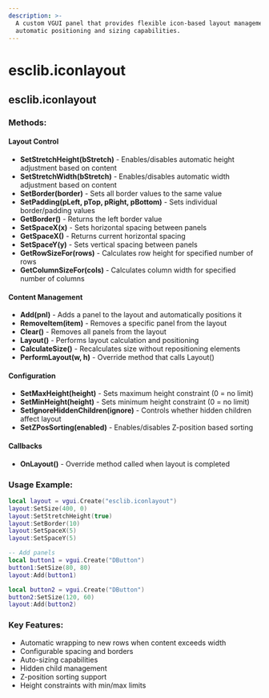 ```yaml
---
description: >-
  A custom VGUI panel that provides flexible icon-based layout management with
  automatic positioning and sizing capabilities.
---
```


# esclib.iconlayout

## esclib.iconlayout

### Methods:

#### Layout Control

* **SetStretchHeight(bStretch)** - Enables/disables automatic height adjustment based on content
* **SetStretchWidth(bStretch)** - Enables/disables automatic width adjustment based on content
* **SetBorder(border)** - Sets all border values to the same value
* **SetPadding(pLeft, pTop, pRight, pBottom)** - Sets individual border/padding values
* **GetBorder()** - Returns the left border value
* **SetSpaceX(x)** - Sets horizontal spacing between panels
* **GetSpaceX()** - Returns current horizontal spacing
* **SetSpaceY(y)** - Sets vertical spacing between panels
* **GetRowSizeFor(rows)** - Calculates row height for specified number of rows
* **GetColumnSizeFor(cols)** - Calculates column width for specified number of columns

#### Content Management

* **Add(pnl)** - Adds a panel to the layout and automatically positions it
* **RemoveItem(item)** - Removes a specific panel from the layout
* **Clear()** - Removes all panels from the layout
* **Layout()** - Performs layout calculation and positioning
* **CalculateSize()** - Recalculates size without repositioning elements
* **PerformLayout(w, h)** - Override method that calls Layout()

#### Configuration

* **SetMaxHeight(height)** - Sets maximum height constraint (0 = no limit)
* **SetMinHeight(height)** - Sets minimum height constraint (0 = no limit)
* **SetIgnoreHiddenChildren(ignore)** - Controls whether hidden children affect layout
* **SetZPosSorting(enabled)** - Enables/disables Z-position based sorting

#### Callbacks

* **OnLayout()** - Override method called when layout is completed

### Usage Example:

```lua
local layout = vgui.Create("esclib.iconlayout")
layout:SetSize(400, 0)
layout:SetStretchHeight(true)
layout:SetBorder(10)
layout:SetSpaceX(5)
layout:SetSpaceY(5)

-- Add panels
local button1 = vgui.Create("DButton")
button1:SetSize(80, 80)
layout:Add(button1)

local button2 = vgui.Create("DButton")
button2:SetSize(120, 60)
layout:Add(button2)
```

### Key Features:

* Automatic wrapping to new rows when content exceeds width
* Configurable spacing and borders
* Auto-sizing capabilities
* Hidden child management
* Z-position sorting support
* Height constraints with min/max limits
